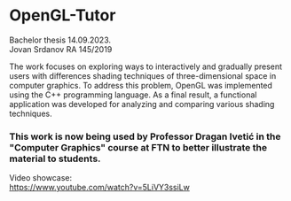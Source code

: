 # OpenGL-Tutor

Bachelor thesis 14.09.2023.  
Jovan Srdanov RA 145/2019   

The work focuses on exploring ways to interactively and gradually present users with differences shading techniques of three-dimensional space in computer graphics. To address this problem, OpenGL was implemented using the C++ programming language. As a final result, a functional application was developed for analyzing and comparing various shading techniques.

### This work is now being used by Professor Dragan Ivetić in the "Computer Graphics" course at FTN to better illustrate the material to students.  

Video showcase:  
https://www.youtube.com/watch?v=5LiVY3ssiLw
